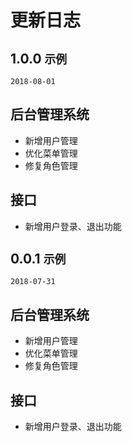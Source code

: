 # 更新日志

## 1.0.0 `示例`
`2018-08-01`
## 后台管理系统
- 新增用户管理
- 优化菜单管理
- 修复角色管理

## 接口
- 新增用户登录、退出功能

## 0.0.1 `示例`
`2018-07-31`
## 后台管理系统
- 新增用户管理
- 优化菜单管理
- 修复角色管理

## 接口
- 新增用户登录、退出功能

